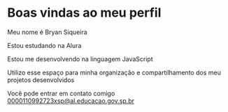 # Boas vindas ao meu perfil 

Meu nome é Bryan Siqueira

Estou estudando na Alura

Estou me desenvolvendo na linguagem JavaScript

Utilizo esse espaço para minha organização e compartilhamento dos meu projetos desenvolvidos

Você pode entrar em contato comigo 
0000110992723xsp@al.educacao.gov.sp.br
